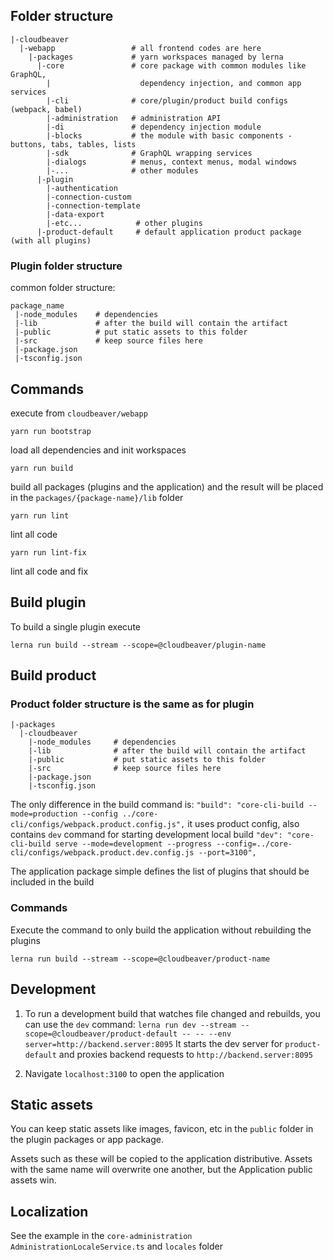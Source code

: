 ## Folder structure
```
|-cloudbeaver
  |-webapp                 # all frontend codes are here
    |-packages             # yarn workspaces managed by lerna
      |-core               # core package with common modules like GraphQL, 
        |                    dependency injection, and common app services
        |-cli              # core/plugin/product build configs (webpack, babel)
        |-administration   # administration API
        |-di               # dependency injection module
        |-blocks           # the module with basic components - buttons, tabs, tables, lists
        |-sdk              # GraphQL wrapping services
        |-dialogs          # menus, context menus, modal windows
        |-...              # other modules
      |-plugin
        |-authentication
        |-connection-custom
        |-connection-template
        |-data-export
        |-etc...            # other plugins
      |-product-default     # default application product package (with all plugins)
```
### Plugin folder structure
common folder structure:
```
package_name
 |-node_modules    # dependencies
 |-lib             # after the build will contain the artifact
 |-public          # put static assets to this folder
 |-src             # keep source files here
 |-package.json
 |-tsconfig.json
```

## Commands
execute from `cloudbeaver/webapp`

```yarn run bootstrap```

load all dependencies and init workspaces

```yarn run build```

build all packages (plugins and the application) and the result will be placed in the `packages/{package-name}/lib` folder

```yarn run lint```

lint all code

```yarn run lint-fix```

lint all code and fix

## Build plugin
To build a single plugin execute
```
lerna run build --stream --scope=@cloudbeaver/plugin-name
```

## Build product
### Product folder structure is the same as for plugin
```
|-packages
  |-cloudbeaver
    |-node_modules     # dependencies
    |-lib              # after the build will contain the artifact
    |-public           # put static assets to this folder
    |-src              # keep source files here
    |-package.json
    |-tsconfig.json
```
The only difference in the build command is: `"build": "core-cli-build --mode=production --config ../core-cli/configs/webpack.product.config.js",` it uses product config, also contains `dev` command for starting development local build `"dev": "core-cli-build serve --mode=development --progress --config=../core-cli/configs/webpack.product.dev.config.js --port=3100",`

The application package simple defines the list of plugins that should be included in the build
### Commands
Execute the command to only build the application without rebuilding the plugins

`lerna run build --stream --scope=@cloudbeaver/product-name`

## Development
1. To run a development build that watches file changed and rebuilds, you can use the `dev` command:
`lerna run dev --stream --scope=@cloudbeaver/product-default -- -- --env server=http://backend.server:8095`
It starts the dev server for `product-default` and proxies backend requests to `http://backend.server:8095`

2. Navigate `localhost:3100` to open the application

## Static assets
You can keep static assets like images, favicon, etc in the `public` folder in the plugin packages or app package.

Assets such as these will be copied to the application distributive. Assets with the same name will overwrite one another, but the Application public assets win.

## Localization
See the example in the `core-administration` `AdministrationLocaleService.ts` and `locales` folder